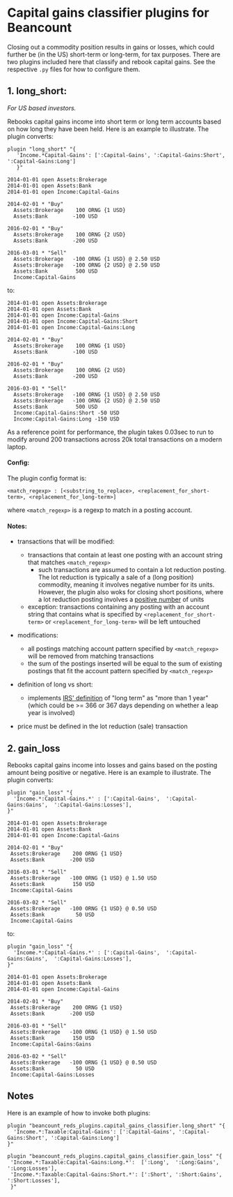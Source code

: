 # Capital gains classifier plugins for Beancount

Closing out a commodity position results in gains or losses, which could further be (in
the US) short-term or long-term, for tax purposes. There are two plugins included here
that classify and rebook capital gains. See the respective `.py` files for how to
configure them.

## 1. long_short:
_For US based investors._

Rebooks capital gains income into short term or long term accounts based on how long
they have been held. Here is an example to illustrate. The plugin converts:

```
plugin "long_short" "{
   'Income.*Capital-Gains': [':Capital-Gains', ':Capital-Gains:Short', ':Capital-Gains:Long']
   }"
        
2014-01-01 open Assets:Brokerage
2014-01-01 open Assets:Bank
2014-01-01 open Income:Capital-Gains

2014-02-01 * "Buy"
  Assets:Brokerage    100 ORNG {1 USD}
  Assets:Bank        -100 USD

2016-02-01 * "Buy"
  Assets:Brokerage    100 ORNG {2 USD}
  Assets:Bank        -200 USD

2016-03-01 * "Sell"
  Assets:Brokerage   -100 ORNG {1 USD} @ 2.50 USD
  Assets:Brokerage   -100 ORNG {2 USD} @ 2.50 USD
  Assets:Bank         500 USD
  Income:Capital-Gains
```

to:
```
2014-01-01 open Assets:Brokerage
2014-01-01 open Assets:Bank
2014-01-01 open Income:Capital-Gains
2014-01-01 open Income:Capital-Gains:Short
2014-01-01 open Income:Capital-Gains:Long

2014-02-01 * "Buy"
  Assets:Brokerage    100 ORNG {1 USD}
  Assets:Bank        -100 USD

2016-02-01 * "Buy"
  Assets:Brokerage    100 ORNG {2 USD}
  Assets:Bank        -200 USD

2016-03-01 * "Sell"
  Assets:Brokerage   -100 ORNG {1 USD} @ 2.50 USD
  Assets:Brokerage   -100 ORNG {2 USD} @ 2.50 USD
  Assets:Bank         500 USD
  Income:Capital-Gains:Short -50 USD
  Income:Capital-Gains:Long -150 USD
```

As a reference point for performance, the plugin takes 0.03sec to run to modify around
200 transactions across 20k total transactions on a modern laptop.

#### Config:

The plugin config format is:
```
<match_regexp> : [<substring_to_replace>, <replacement_for_short-term>, <replacement_for_long-term>]
```
  where `<match_regexp>` is a regexp to match in a posting account.
   
#### Notes:

- transactions that will be modified:
  - transactions that contain at least one posting with an account string that matches
    `<match_regexp>`
    - such transactions are assumed to contain a lot reduction posting. The lot
      reduction is typically a sale of a (long position) commodity, meaning it involves
      negative number for its units. However, the plugin also woks for closing short
      positions, where a lot reduction posting involves a [positive number](https://beancount.github.io/docs/how_inventories_work.html#homogeneous-and-mixed-inventories)
      of units
  - exception: transactions containing any posting with an account string that contains
    what is specified by `<replacement_for_short-term>` or `<replacement_for_long-term>`
    will be left untouched

- modifications:
  - all postings matching account pattern specified by `<match_regexp>` will be
    removed from matching transactions
  - the sum of the postings inserted will be equal to the sum of existing postings that
    fit the account pattern specified by `<match_regexp>`

- definition of long vs short:
  - implements [IRS' definition](https://www.irs.gov/publications/p550#en_US_publink100010540)
    of "long term" as "more than 1 year" (which could be >= 366 or 367 days depending on
    whether a leap year is involved)

- price must be defined in the lot reduction (sale) transaction


## 2. gain_loss

Rebooks capital gains income into losses and gains based on the posting amount being
positive or negative. Here is an example to illustrate. The plugin converts:

```
plugin "gain_loss" "{
  'Income.*:Capital-Gains.*' : [':Capital-Gains',  ':Capital-Gains:Gains',  ':Capital-Gains:Losses'],
}"

2014-01-01 open Assets:Brokerage
2014-01-01 open Assets:Bank
2014-01-01 open Income:Capital-Gains

2014-02-01 * "Buy"
 Assets:Brokerage    200 ORNG {1 USD}
 Assets:Bank        -200 USD

2016-03-01 * "Sell"
 Assets:Brokerage   -100 ORNG {1 USD} @ 1.50 USD
 Assets:Bank         150 USD
 Income:Capital-Gains

2016-03-02 * "Sell"
 Assets:Brokerage   -100 ORNG {1 USD} @ 0.50 USD
 Assets:Bank          50 USD
 Income:Capital-Gains
```

to:

```
plugin "gain_loss" "{
  'Income.*:Capital-Gains.*' : [':Capital-Gains',  ':Capital-Gains:Gains',  ':Capital-Gains:Losses'],
}"

2014-01-01 open Assets:Brokerage
2014-01-01 open Assets:Bank
2014-01-01 open Income:Capital-Gains

2014-02-01 * "Buy"
 Assets:Brokerage    200 ORNG {1 USD}
 Assets:Bank        -200 USD

2016-03-01 * "Sell"
 Assets:Brokerage   -100 ORNG {1 USD} @ 1.50 USD
 Assets:Bank         150 USD
 Income:Capital-Gains:Gains

2016-03-02 * "Sell"
 Assets:Brokerage   -100 ORNG {1 USD} @ 0.50 USD
 Assets:Bank          50 USD
 Income:Capital-Gains:Losses
```

## Notes
Here is an example of how to invoke both plugins:

```
plugin "beancount_reds_plugins.capital_gains_classifier.long_short" "{
  'Income.*:Taxable:Capital-Gains': [':Capital-Gains', ':Capital-Gains:Short', ':Capital-Gains:Long']
}"

plugin "beancount_reds_plugins.capital_gains_classifier.gain_loss" "{
 'Income.*:Taxable:Capital-Gains:Long.*':  [':Long',  ':Long:Gains',  ':Long:Losses'],
 'Income.*:Taxable:Capital-Gains:Short.*': [':Short', ':Short:Gains', ':Short:Losses'],
 }"
```

